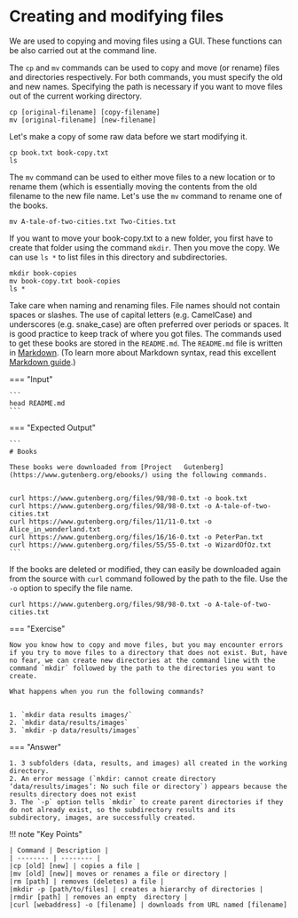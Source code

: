 # Creating and modifying files

We are used to copying and moving files using a GUI. These functions can be also carried out at the command line.

The `cp` and `mv` commands can be used to copy and move (or rename) files and directories respectively. For both commands, you must specify the old and new names. Specifying the path is necessary if you want to move files out of the current working directory.

```
cp [original-filename] [copy-filename]
mv [original-filename] [new-filename]
```

Let's make a copy of some raw data before we start modifying it. 

```
cp book.txt book-copy.txt
ls
```

The `mv` command can be used to either move files to a new location or to rename them (which is essentially moving the contents from the old filename to the new file name. Let's use the `mv` command to rename one of the books.

```
mv A-tale-of-two-cities.txt Two-Cities.txt
```

If you want to move your book-copy.txt to a new folder, you first have to create that folder using the command `mkdir`. Then you move the copy. We can use `ls *` to list files in this directory and subdirectories.

```
mkdir book-copies
mv book-copy.txt book-copies
ls *
```

Take care when naming and renaming files. File names should not contain spaces or slashes. The use of capital letters (e.g. CamelCase) and underscores (e.g. snake_case) are often preferred over periods or spaces. It is good practice to keep track of where you got files. The commands used to get these books are stored in the `README.md`. The `README.md`  file is written in [Markdown](https://en.wikipedia.org/wiki/Markdown). (To learn more about Markdown syntax, read this excellent [Markdown guide](https://github.com/adam-p/markdown-here/wiki/Markdown-Cheatsheet).)

=== "Input"

	```
	head README.md
	```

=== "Expected Output"

	```
	# Books
	
	These books were downloaded from [Project 	Gutenberg](https://www.gutenberg.org/ebooks/) using the following commands. 
	
	
	curl https://www.gutenberg.org/files/98/98-0.txt -o book.txt
	curl https://www.gutenberg.org/files/98/98-0.txt -o A-tale-of-two-cities.txt
	curl https://www.gutenberg.org/files/11/11-0.txt -o Alice_in_wonderland.txt
	curl https://www.gutenberg.org/files/16/16-0.txt -o PeterPan.txt
	curl https://www.gutenberg.org/files/55/55-0.txt -o WizardOfOz.txt
	```

If the books are deleted or modified, they can easily be downloaded again from the source with `curl` command followed by the path to the file. Use the `-o` option to specify the file name. 

```
curl https://www.gutenberg.org/files/98/98-0.txt -o A-tale-of-two-cities.txt
```

=== "Exercise"

	Now you know how to copy and move files, but you may encounter errors if you try to move files to a directory that does not exist. But, have no fear, we can create new directories at the command line with the command `mkdir` followed by the path to the directories you want to create. 

	What happens when you run the following commands?


	1. `mkdir data results images/`
	2. `mkdir data/results/images`
	3. `mkdir -p data/results/images`


=== "Answer"

	1. 3 subfolders (data, results, and images) all created in the working directory. 
	2. An error message (`mkdir: cannot create directory ‘data/results/images’: No such file or directory`) appears because the results directory does not exist
	3. The `-p` option tells `mkdir` to create parent directories if they do not already exist, so the subdirectory results and its subdirectory, images, are successfully created.


!!! note "Key Points"

	| Command | Description |
	| -------- | -------- | 
	|cp [old] [new] | copies a file | 
	|mv [old] [new]| moves or renames a file or directory |
	|rm [path] | removes (deletes) a file |
	|mkdir -p [path/to/files] | creates a hierarchy of directories |
	|rmdir [path] | removes an empty  directory |
	|curl [webaddress] -o [filename] | downloads from URL named [filename]